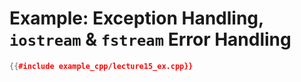 # Example: Exception Handling, `iostream` & `fstream` Error Handling

``` c++
{{#include example_cpp/lecture15_ex.cpp}}
```